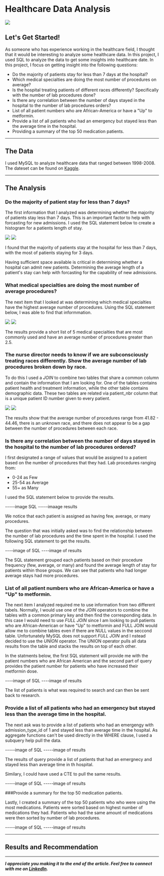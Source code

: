 
# Healthcare Data Analysis

<img src="images/HealthCare_Analysis_Cover.png"/>

## Let's Get Started!

As someone who has experience working in the healthcare field, I thought that it would be interesting to analyze some healthcare data. In this project, I used SQL to analyze the data to get some insights into healthcare date. In this project, I focus on getting insight into the following questions:

  - Do the majority of patients stay for less than 7 days at the hospital?
  - Which medical specialties are doing the most number of procedures on average? 
  - Is the hospital treating patients of different races differently? Specifically with the number of lab procedures done?
  - Is there any correlation between the number of days stayed in the hospital to the number of lab procedures orders?
  - List of all patient numbers who are African-America or have a "Up" to metformin.
  - Provide a list of all patients who had an emergency but stayed less than the average time in the hospital.
  - Providing a summary of the top 50 medication patients.

---

## The Data
I used MySQL to analyze healthcare data that ranged between 1998-2008. The dateset can be found on [Kaggle](https://www.kaggle.com/code/iabhishekofficial/prediction-on-hospital-readmission/data?select=diabetic_data.csv).


---

## The Analysis
 
### Do the majority of patient stay for less than 7 days?

The first information that I analyzed was determining whether the majority of patients stay less than 7 days. This is an important factor to help with forcasting for new admissions. I used the SQL statement below to create a histogram for a patients length of stay.

<img src="images/Healthcare_Analysis_patient_stay.png"/>
<img src="images/Healthcare_Analysis_patient_stay_results.png"/>

I found that the majority of patients stay at the hospital for less than 7 days, with the most of patients staying for 3 days. 

Having sufficient space available is critical in determining whether a hospital can admit new patients. Determining the average length of a patient's stay can help with forcasting for the capability of new admissions.

### What medical specialties are doing the most number of average procedures?

The next item that I looked at was determining which medical specialties have the highest average number of procedures. Using the SQL statement below, I was able to find that informmation.

<img src="images/Healthcare_Analysis_medical_specialties.png"/>
<img src="images/Healthcare_Analysis_medical_specialties_results.png"/>

The results provide a short list of 5 medical specialties that are most commonly used and have an average number of procedures greater than 2.5.

### The nurse director needs to know if we are subconsciously treating races differently. Show the average number of lab procedures broken down by race.

To do this I used a *JOIN* to combine two tables that share a common column and contain the information that I am looking for. One of the tables contains patient health and treatment information, while the other table contains demographic data. These two tables are related via patient_nbr column that is a unique patient ID number given to every patient.

<img src="images/Healthcare_Analysis_demographics.png"/>
<img src="images/Healthcare_Analysis_demographics_results.png"/>

The results show that the average number of procedures range from 41.82 - 44.46, there is an unknown race, and there does not appear to be a gap between the number of procedures between each race. 

### Is there any correlation between the number of days stayed in the hospital to the number of lab procedures ordered? 

I first designated a range of values that would be assigned to a patient based on the number of procedures that they had. Lab procedures ranging from:

 - 0-24 as Few
 - 25-54 as Average
 - 55+ as Many
 
I used the SQL statement below to provide the results.

-----image SQL
-----imaage results

We notice that each patient is assigned as having few, average, or many procedures.


The question that was initially asked was to find the relationship between the number of lab procedures and the time spent in the hospital. I used the following SQL statement to get the results.

----image of SQL
----image of results

The SQL statement grouped each patients based on their procedure frequency (few, average, or many) and found the average length of stay for patients within those groups. We can see that patients who had longer average stays had more procedures. 


### List of all patient numbers who are African-America or have a "Up" to metformin.

The next item I analyzed required me to use information from two different tabels. Normally, I would use one of the *JOIN* operators to combine the tables with a common primary key and then find the corresponding data. In this case I would need to use *FULL JOIN*  since I am looking to pull patients who are African-American or have "Up" to metformin and FULL JOIN would allow me to combine tables even if there are NULL values in the seccond table. Unfortunately MySQL does not support *FULL JOIN* and I nstead decided to use the *UNION* operator. The UNION operator pulls all data results from the table and stacks the results on top of each other. 

In the statments below, the first SQL statement will provide me with the patient numbers who are African American and the second part of query provides the patient number for patients who have increased their metformin dose.

----image of SQL
----image of results

The list of patients is what was required to search and can then be sent back to research. 

### Provide a list of all patients who had an emergency but stayed less than the average time in the hospital.

The next ask was to provide a list of patients who had an emergengy with admission_type_id of 1 and stayed less than average time in the hospital. As aggregate functions can't be used directly in the WHERE clause, I used a subquery help pull the data. 

-----image of SQL
-----image of results

The results of query provide a list of patients that had an emergnecy and stayed less than average time in th hospital.

Similary, I could have used a CTE to pull the same results. 

-----image of SQL
-----image of results

###Provide a summary for the top 50 medication patients.

Lastly, I created a summary of the top 50 patients who who were using the most medications. Patients were sorted based on highest number of medications they had. Patients who had the same amount of medications were then sorted by number of lab procedures.

-----image of SQL
-----image of results


---

## Results and Recommendation



---

***I appreciate you making it to the end of the article. Feel free to connect with me on [LinkedIn](https://www.linkedin.com/in/jbespinoza/).***
